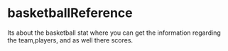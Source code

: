 # basketballReference
Its about the basketball stat where you can get the information regarding the team,players, and as well there scores.
